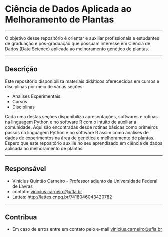# Ciência de Dados Aplicada ao Melhoramento de Plantas

---

O objetivo desse repositório é orientar e auxiliar profissionais e estudantes de graduação e pós-graduação que possuam interesse em Ciência de Dados (Data Science) aplicada ao melhoramento genético de plantas. 

---
## Descrição

Este repositório disponibiliza materiais didáticos oferececidos em cursos e disciplinas por meio de várias seções: 

- Analises Experimentais
- Cursos
- Disciplinas

Cada uma destas seções disponibiliza apresentações, softwares e rotinas na linguagem Python e no software R com o intuito de auxiliar a comunidade. Aqui são encontradas desde rotinas básicas como primeiros passos na linguagem Python e no software R assim como analises de dados de experimentos na área de genética e melhoramento de plantas. Espero que este repositório auxilie no seu aprendizado em ciência de dados aplicada ao melhoramento de plantas. 

---
## Responsável

- Vinícius Quintão Carneiro - Professor adjunto da Universidade Federal de Lavras 
- contato: vinicius.carneiro@ufla.br
- Lattes: http://lattes.cnpq.br/7418046043420782 

---

## Contribua

- Em caso de erros entre em contato pelo e-mail vinicius.carneiro@ufla.br
